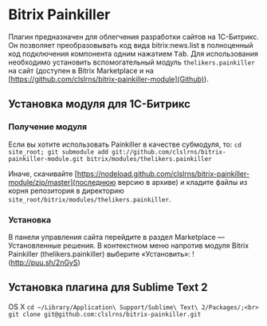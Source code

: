Bitrix Painkiller
=================

Плагин предназначен для облегчения разработки сайтов на 1С-Битрикс. Он позволяет преобразовывать код вида bitrix:news.list в полноценный код подключения компонента одним нажатием <kbd>Tab</kbd>. Для использования необходимо установить вспомогательный модуль `thelikers.painkiller` на сайт (доступен в Bitrix Marketplace и на [https://github.com/clslrns/bitrix-painkiller-module](Github)).

Установка модуля для 1С-Битрикс
-------------------------------
### Получение модуля ###
Если вы хотите использовать Painkiller в качестве субмодуля, то:
`cd site_root;
git submodule add git://github.com/clslrns/bitrix-painkiller-module.git bitrix/modules/thelikers.painkiller`

Иначе, скачивайте [https://nodeload.github.com/clslrns/bitrix-painkiller-module/zip/master](последнюю версию в архиве) и кладите файлы из корня репозитория в директорию `site_root/bitrix/modules/thelikers.painkiller`.

### Установка ###
В панели управления сайта перейдите в раздел Marketplace — Установленные решения. В контекстном меню напротив модуля Bitrix Painkiller (thelikers.painkiller) выберите «Установить»:
!(http://puu.sh/2nGyS)

Установка плагина для Sublime Text 2
------------------------------------
OS X
`cd ~/Library/Application\ Support/Sublime\ Text\ 2/Packages/;<br>
git clone git@github.com:clslrns/bitrix-painkiller.git`
